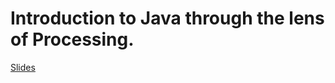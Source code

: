 # Introduction to Java through the lens of Processing.

[Slides](https://docs.google.com/presentation/d/1LMC9q6tbFekMtc4wyw1zHDSLw23772IE3oy25Z4RzGg/edit?usp=sharing)
